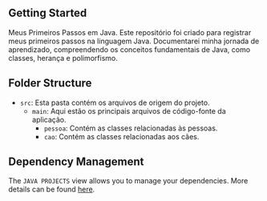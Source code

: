 ## Getting Started

Meus Primeiros Passos em Java.
Este repositório foi criado para registrar meus primeiros passos na linguagem Java. Documentarei minha jornada de aprendizado, compreendendo os conceitos fundamentais de Java, como classes, herança e polimorfismo.

## Folder Structure

- `src`: Esta pasta contém os arquivos de origem do projeto.
  - `main`: Aqui estão os principais arquivos de código-fonte da aplicação.
    - `pessoa`: Contém as classes relacionadas às pessoas.
    - `cao`: Contém as classes relacionadas aos cães.

## Dependency Management

The `JAVA PROJECTS` view allows you to manage your dependencies. More details can be found [here](https://github.com/microsoft/vscode-java-dependency#manage-dependencies).
